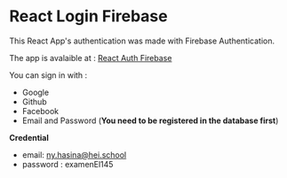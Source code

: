 # React Login Firebase

This React App's authentication was made with Firebase Authentication.

The app is avalaible at : [React Auth Firebase](https://sanmandresy-auth.netlify.app)

You can sign in with :  

- Google
- Github
- Facebook
- Email and Password (**You need to be registered in the database first**)

**Credential**

 - email: ny.hasina@hei.school
 - password : examenEl145
